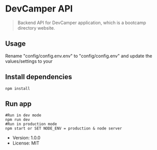 # DevCamper API

> Backend API for DevCamper application, which is a bootcamp directory website.

## Usage
Rename "config/config.env.env" to "config/config.env" and update the values/settings to your 

## Install dependencies
```
npm install

```
## Run app

```
#Run in dev mode
npm run dev
#Run in production mode 
npm start or SET NODE_ENV = production & node server

```

- Version: 1.0.0
- License: MIT